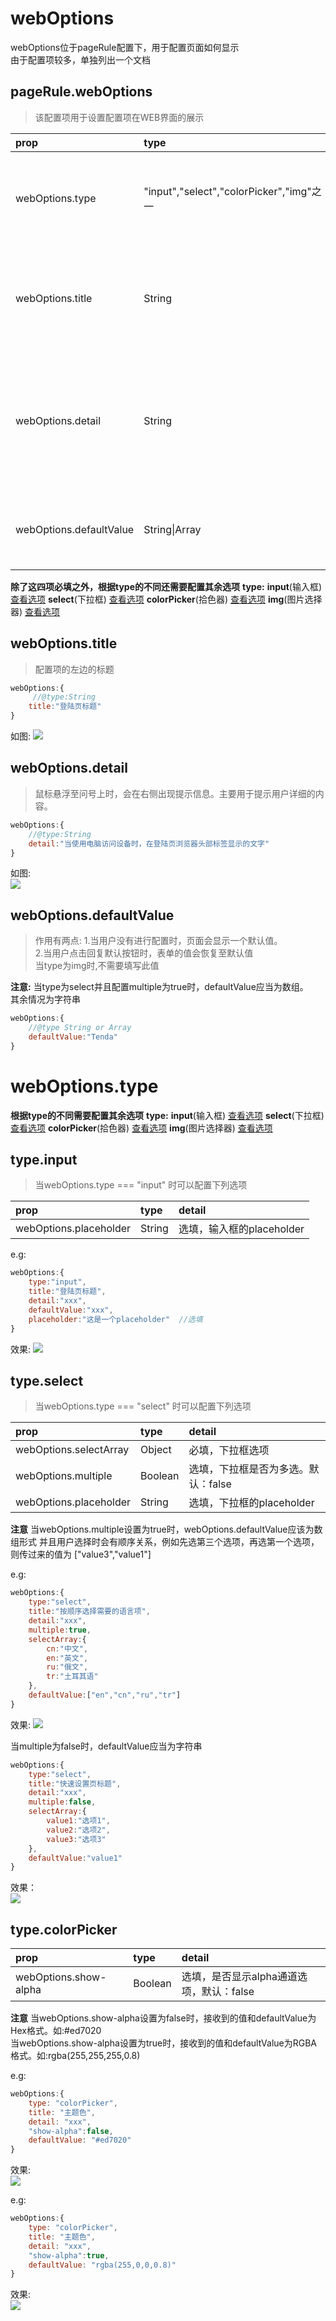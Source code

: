 
# webOptions
webOptions位于pageRule配置下，用于配置页面如何显示  
由于配置项较多，单独列出一个文档  

## pageRule.webOptions  

>该配置项用于设置配置项在WEB界面的展示

| prop                    | type                                     | detail                                                                   |
| :---------------------- | :--------------------------------------- | :----------------------------------------------------------------------- |
| webOptions.type         | "input","select","colorPicker","img"之一 | 必填，配置项的展示方式  [详细说明](#webOptions.type)                     |
| webOptions.title        | String                                   | 必填，配置项左边的标题(label)  [详细说明](#webOptions.title)             |
| webOptions.detail       | String                                   | 必填，悬浮至配置项右边?后，显示的详细说明 [详细说明](#webOptions.detail) |
| webOptions.defaultValue | String\|Array                            | 必填，修改项的默认值 [详细说明](#webOptions.defaultValue)                |

**除了这四项必填之外，根据type的不同还需要配置其余选项**
**type:**
**input**(输入框) [查看选项](#type.input)
**select**(下拉框) [查看选项](#type.select)
**colorPicker**(拾色器) [查看选项](#type.colorPicker)
**img**(图片选择器) [查看选项](#type.img)


## webOptions.title

> 配置项的左边的标题

```js
webOptions:{
     //@type:String
    title:"登陆页标题"
}
```

如图: 
![](../imgs/OEM/title.png)  

## webOptions.detail

> 鼠标悬浮至问号上时，会在右侧出现提示信息。主要用于提示用户详细的内容。  

```js
webOptions:{
    //@type:String
    detail:"当使用电脑访问设备时，在登陆页浏览器头部标签显示的文字"
}
```
如图:  
![](../imgs/OEM/detail.png) 

## webOptions.defaultValue

> 作用有两点:
> 1.当用户没有进行配置时，页面会显示一个默认值。    
> 2.当用户点击回复默认按钮时，表单的值会恢复至默认值    
> 当type为img时,不需要填写此值

**注意:**
当type为select并且配置multiple为true时，defaultValue应当为数组。  
其余情况为字符串

```js
webOptions:{
    //@type String or Array
    defaultValue:"Tenda"
}
```

# webOptions.type
**根据type的不同需要配置其余选项**
**type:**
**input**(输入框) [查看选项](#type.input)
**select**(下拉框) [查看选项](#type.select)
**colorPicker**(拾色器) [查看选项](#type.colorPicker)
**img**(图片选择器) [查看选项](#type.img)


## type.input

> 当webOptions.type === "input" 时可以配置下列选项  

| prop                   | type   | detail                    |
| :--------------------- | :----- | :------------------------ |
| webOptions.placeholder | String | 选填，输入框的placeholder |

e.g:
```js
webOptions:{
    type:"input",
    title:"登陆页标题",
    detail:"xxx",
    defaultValue:"xxx",
    placeholder:"这是一个placeholder"  //选填
}
```  

效果:
![](../imgs/OEM/placeholder.png)  


## type.select  

> 当webOptions.type === "select" 时可以配置下列选项  

| prop                   | type    | detail                              |
| :--------------------- | :------ | :---------------------------------- |
| webOptions.selectArray | Object  | 必填，下拉框选项                    |
| webOptions.multiple    | Boolean | 选填，下拉框是否为多选。默认：false |
| webOptions.placeholder | String  | 选填，下拉框的placeholder           |

**注意**
当webOptions.multiple设置为true时，webOptions.defaultValue应该为数组形式 
并且用户选择时会有顺序关系，例如先选第三个选项，再选第一个选项，则传过来的值为 ["value3","value1"]

e.g:
```js
webOptions:{
    type:"select",
    title:"按顺序选择需要的语言项",
    detail:"xxx",
    multiple:true,
    selectArray:{
        cn:"中文",
        en:"英文",
        ru:"俄文",
        tr:"土耳其语"
    },
    defaultValue:["en","cn","ru","tr"]
}
```  

效果:
![](../imgs/OEM/selectMultiple.png)  

当multiple为false时，defaultValue应当为字符串
```js
webOptions:{
    type:"select",
    title:"快速设置页标题",
    detail:"xxx",
    multiple:false,
    selectArray:{
        value1:"选项1",
        value2:"选项2",
        value3:"选项3"
    },
    defaultValue:"value1"
}
```  

效果：  
![](../imgs/OEM/selectArray.png) 

## type.colorPicker  
| prop                  | type    | detail                                   |
| :-------------------- | :------ | :--------------------------------------- |
| webOptions.show-alpha | Boolean | 选填，是否显示alpha通道选项，默认：false |

**注意**
当webOptions.show-alpha设置为false时，接收到的值和defaultValue为Hex格式。如:#ed7020  
当webOptions.show-alpha设置为true时，接收到的值和defaultValue为RGBA格式。如:rgba(255,255,255,0.8)  

e.g:
```js
webOptions:{
    type: "colorPicker",
    title: "主题色",
    detail: "xxx",
    "show-alpha":false,
    defaultValue: "#ed7020"
}
```  

效果:  
![](../imgs/OEM/color.png)

e.g:
```js
webOptions:{
    type: "colorPicker",
    title: "主题色",
    detail: "xxx",
    "show-alpha":true,
    defaultValue: "rgba(255,0,0,0.8)"
}
```  

效果:  
![](../imgs/OEM/colorAlpha.png)


